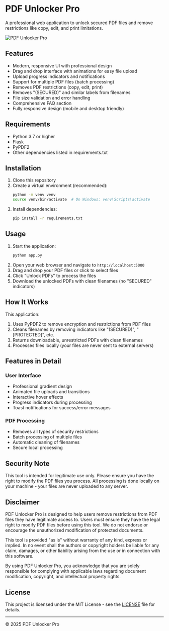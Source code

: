 # PDF Unlocker Pro

A professional web application to unlock secured PDF files and remove restrictions like copy, edit, and print limitations.

![PDF Unlocker Pro](https://via.placeholder.com/800x400?text=PDF+Unlocker+Pro)

## Features

- Modern, responsive UI with professional design
- Drag and drop interface with animations for easy file upload
- Upload progress indicators and notifications
- Support for multiple PDF files (batch processing)
- Removes PDF restrictions (copy, edit, print)
- Removes "(SECURED)" and similar labels from filenames
- File size validation and error handling
- Comprehensive FAQ section
- Fully responsive design (mobile and desktop friendly)

## Requirements

- Python 3.7 or higher
- Flask
- PyPDF2
- Other dependencies listed in requirements.txt

## Installation

1. Clone this repository
2. Create a virtual environment (recommended):
   ```bash
   python -m venv venv
   source venv/bin/activate  # On Windows: venv\Scripts\activate
   ```
3. Install dependencies:
   ```bash
   pip install -r requirements.txt
   ```

## Usage

1. Start the application:
   ```bash
   python app.py
   ```
2. Open your web browser and navigate to `http://localhost:5000`
3. Drag and drop your PDF files or click to select files
4. Click "Unlock PDFs" to process the files
5. Download the unlocked PDFs with clean filenames (no "SECURED" indicators)

## How It Works

This application:
1. Uses PyPDF2 to remove encryption and restrictions from PDF files
2. Cleans filenames by removing indicators like "(SECURED)", "[PROTECTED]", etc.
3. Returns downloadable, unrestricted PDFs with clean filenames
4. Processes files locally (your files are never sent to external servers)

## Features in Detail

### User Interface
- Professional gradient design
- Animated file uploads and transitions
- Interactive hover effects
- Progress indicators during processing
- Toast notifications for success/error messages

### PDF Processing
- Removes all types of security restrictions
- Batch processing of multiple files
- Automatic cleaning of filenames
- Secure local processing

## Security Note

This tool is intended for legitimate use only. Please ensure you have the right to modify the PDF files you process. All processing is done locally on your machine - your files are never uploaded to any server.

## Disclaimer

PDF Unlocker Pro is designed to help users remove restrictions from PDF files they have legitimate access to. Users must ensure they have the legal right to modify PDF files before using this tool. We do not endorse or encourage the unauthorized modification of protected documents.

This tool is provided "as is" without warranty of any kind, express or implied. In no event shall the authors or copyright holders be liable for any claim, damages, or other liability arising from the use or in connection with this software.

By using PDF Unlocker Pro, you acknowledge that you are solely responsible for complying with applicable laws regarding document modification, copyright, and intellectual property rights.

## License

This project is licensed under the MIT License - see the [LICENSE](LICENSE) file for details.

---

&copy; 2025 PDF Unlocker Pro 